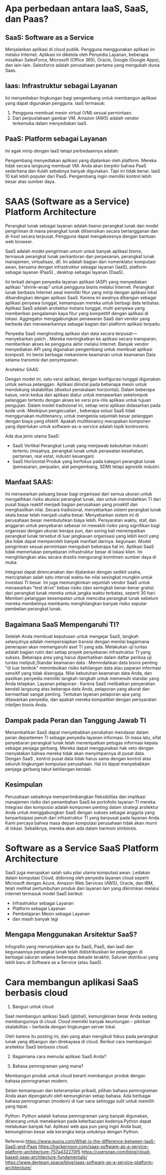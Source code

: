 # Apa perbedaan antara IaaS, SaaS, dan Paas?

## SaaS: Software as a Service

Menjalankan aplikasi di cloud publik. Pengguna menggunakan aplikasi ini melalui Internet. Aplikasi ini dikelola oleh Penyedia Layanan, beberapa misalkan SalesForce, Microsoft (Office 365), Oracle, Google (Google Apps), dan lain-lain. Salesforce adalah perusahaan pertama yang mengubah dunia Saas.

## Iaas: Infrastruktur sebagai Layanan

Ini menyediakan lingkungan bagi pengembang untuk membangun aplikasi yang dapat digunakan pengguna. IaaS termasuk: 

1. Pengguna membuat mesin virtual (VM) sesuai permintaan.
2. Dari perpustakaan gambar VM.
Amazon (AWS) adalah vendor terkemuka dalam menyediakan IaaS.

## PaaS: Platform sebagai Layanan

Ini agak mirip dengan IaaS tetapi perbedaannya adalah:

Pengembang menyediakan aplikasi yang dijalankan oleh platform. Mereka tidak secara langsung membuat VM.
Anda akan berpikir bahwa PaaS sederhana dan itulah sebabnya banyak digunakan. Tapi ini tidak benar. IaaS 10 kali lebih populer dari PaaS. Pengembang ingin memiliki kontrol lebih besar atas sumber daya.


# SAAS (Software as a Service) Platform Architecture


Perangkat lunak sebagai layanan adalah lisensi perangkat lunak dan model pengiriman di mana perangkat lunak dilisensikan secara berlangganan dan di-host secara terpusat. Pengguna dapat mengaksesnya dengan bantuan web browser.

SaaS adalah model pengiriman umum untuk banyak aplikasi bisnis, termasuk perangkat lunak perkantoran dan perpesanan, perangkat lunak manajemen, virtualisasi, dll. Ini adalah bagian dari nomenklatur komputasi awan, bersama dengan infrastruktur sebagai layanan (IaaS), platform sebagai layanan (PaaS) , desktop sebagai layanan (DaaS).

Ini terkait dengan penyedia layanan aplikasi (ASP) yang menyediakan aplikasi "shrink-wrap" untuk pengguna bisnis melalui Internet. Perangkat lunak berbasis Internet awal memiliki fitur yang mirip dengan aplikasi lokal dibandingkan dengan aplikasi SaaS. Karena ini awalnya dibangun sebagai aplikasi penyewa tunggal, kemampuan mereka untuk berbagi data terbatas. Aplikasi SaaS adalah arsitektur instans tunggal, multi-penyewa yang memberikan pengalaman kaya fitur yang kompetitif dengan aplikasi di lokasi. Aggregator menggabungkan penawaran SaaS dari vendor yang berbeda dan menawarkannya sebagai bagian dari platform aplikasi terpadu.

Penyedia SaaS menghosting aplikasi dan data secara terpusat — menyebarkan patch . Mereka meningkatkan ke aplikasi secara transparan, memberikan akses ke pengguna akhir melalui Internet. Banyak vendor menyediakan API yang digunakan pengembang untuk membuat aplikasi komposit. Ini berisi berbagai mekanisme keamanan untuk keamanan Data selama transmisi dan penyimpanan.

Arsitektur SAAS:

Dengan model ini, satu versi aplikasi, dengan konfigurasi tunggal digunakan untuk semua pelanggan. Aplikasi diinstal pada beberapa mesin untuk mendukung skalabilitas (disebut penskalaan horizontal). Dalam beberapa kasus, versi kedua dari aplikasi diatur untuk menawarkan sekelompok pelanggan tertentu dengan akses ke versi pra-rilis aplikasi untuk tujuan pengujian. Dalam model tradisional ini, setiap versi aplikasi didasarkan pada kode unik. Meskipun pengecualian , beberapa solusi SaaS tidak menggunakan multitenancy, untuk mengelola sejumlah besar pelanggan dengan biaya yang efektif. Apakah multitenancy merupakan komponen yang diperlukan untuk software-as-a-service adalah topik kontroversi.

Ada dua jenis utama SaaS:

- SaaS Vertikal
Perangkat Lunak yang menjawab kebutuhan industri tertentu (misalnya, perangkat lunak untuk perawatan kesehatan, pertanian, real estat, industri keuangan)
- SaaS Horizontal
Produk yang berfokus pada kategori perangkat lunak (pemasaran, penjualan, alat pengembang, SDM) tetapi agnostik industri.

## Manfaat SAAS:

Ini menawarkan peluang besar bagi organisasi dari semua ukuran untuk mengalihkan risiko akuisisi perangkat lunak, dan untuk memindahkan TI dari pusat biaya reaktif menjadi bagian perusahaan yang proaktif dan menghasilkan nilai. Secara tradisional, menyebarkan sistem perangkat lunak skala besar telah menjadi usaha besar. Menyebarkan sistem ini di perusahaan besar membutuhkan biaya lebih. Persyaratan waktu, staf, dan anggaran untuk penyebaran sebesar ini mewakili risiko yang signifikan bagi organisasi dengan ukuran berapa pun, dan sering kali menempatkan perangkat lunak tersebut di luar jangkauan organisasi yang lebih kecil yang jika tidak dapat memperoleh banyak manfaat darinya. kegunaan. Model pengiriman sesuai permintaan mengubah beberapa hal ini. Aplikasi SaaS tidak memerlukan penyebaran infrastruktur besar di lokasi klien. Ini menghilangkan atau secara drastis mengurangi komitmen sumber daya di muka.

Integrasi dapat direncanakan dan dijalankan dengan sedikit usaha, menciptakan salah satu interval waktu-ke-nilai sesingkat mungkin untuk investasi TI besar. Ini juga memungkinkan sejumlah vendor SaaS untuk menawarkan “test drive” bebas risiko (dan seringkali benar-benar gratis) dari perangkat lunak mereka untuk jangka waktu terbatas, seperti 30 hari. Memberi pelanggan kesempatan untuk mencoba perangkat lunak sebelum mereka membelinya membantu menghilangkan banyak risiko seputar pembelian perangkat lunak.

## Bagaimana SaaS Mempengaruhi TI?

Setelah Anda membuat keputusan untuk mengejar SaaS, langkah selanjutnya adalah mempersiapkan transisi dengan menilai bagaimana penerapan akan memengaruhi aset TI yang ada. Melakukan uji tuntas adalah bagian rutin dari setiap proyek penyebaran infrastruktur TI yang sukses. Beberapa area yang harus diperhatikan dalam daftar periksa uji tuntas meliputi,Standar keamanan data : Memindahkan data bisnis penting "di luar tembok" menimbulkan risiko kehilangan data atau paparan informasi sensitif yang tidak disengaja. Nilai kebutuhan keamanan data Anda, dan pastikan penyedia memiliki langkah-langkah untuk memenuhi standar yang Anda tetapkan. Layanan pelaporan : Karena SaaS melibatkan penyerahan kendali langsung atas beberapa data Anda, pelaporan yang akurat dan bermanfaat sangat penting. Tentukan layanan pelaporan apa yang ditawarkan penyedia, dan apakah mereka kompatibel dengan persyaratan intelijen bisnis Anda.

## Dampak pada Peran dan Tanggung Jawab TI

Menambahkan SaaS dapat menyebabkan perubahan mendasar dalam peran departemen TI sebagai penyedia layanan informasi. Di masa lalu, sifat penyebaran perangkat lunak telah menempatkan petugas informasi kepala sebagai penjaga gerbang. Mereka dapat menggunakan hak veto dengan menyatakan bahwa mereka tidak akan menyimpannya di pusat data. Dengan SaaS , kontrol pusat data tidak harus sama dengan kontrol atas seluruh lingkungan komputasi perusahaan. Hal ini dapat menyebabkan penjaga gerbang takut kehilangan kendali.

## Kesimpulan

Perusahaan sebaiknya mempertimbangkan fleksibilitas dan implikasi manajemen risiko dari penambahan SaaS ke portofolio layanan TI mereka. Integrasi dan komposisi adalah komponen penting dalam strategi arsitektur Anda untuk menggabungkan SaaS dengan sukses sebagai anggota yang berpartisipasi penuh dari infrastruktur TI yang berpusat pada layanan Anda. Kami percaya bahwa masa depan komputasi perusahaan tidak akan murni di lokasi. Sebaliknya, mereka akan ada dalam harmoni simbiosis.

# Software as a Service SaaS Platform Architecture

SaaS juga merupakan salah satu pilar utama komputasi awan. Ledakan dalam komputasi Cloud, didorong oleh penyedia layanan cloud seperti Microsoft dengan Azure, Amazon Web Services (AWS), Oracle, dan IBM, telah melihat pertumbuhan produk dan layanan lain yang dikirimkan melalui internet termasuk model SaaS berikut:

- Infrastruktur sebagai Layanan
- Platform sebagai Layanan
- Pembelajaran Mesin sebagai Layanan
- dan masih banyak lagi

## Mengapa Menggunakan Arsitektur SaaS?
Infografio yang menunjukkan apa itu SaaS, PaaS, dan IaaS dan kegunaannya perangkat lunak telah didistribusikan ke pelanggan di berbagai saluran selama beberapa dekade terakhir. Saluran distribusi yang lebih baru di Software as a Service (atau SaaS).


# Cara membangun aplikasi SaaS berbasis cloud

1. Bangun untuk cloud

Saat membangun aplikasi SaaS (global), kemungkinan besar Anda sedang membangunnya di cloud. Cloud memiliki banyak keuntungan – pikirkan skalabilitas – berbeda dengan lingkungan server lokal.

Oleh karena itu posting ini, dan yang akan mengikuti fokus pada perangkat lunak yang dibangun dan direkayasa di cloud. Berikut cara membangun arsitektur SaaS berbasis cloud.

2. Bagaimana cara memulai aplikasi SaaS Anda?

3. Bahasa pemrograman yang mana?

Membangun produk untuk cloud berarti membangun produk dengan bahasa pemrograman modern.

Selain kemampuan dan keterampilan pribadi, pilihan bahasa pemrograman Anda akan dipengaruhi oleh kemungkinan setiap bahasa. Ada berbagai bahasa pemrograman (modern) di luar sana sehingga sulit untuk memilih yang tepat.

Python.
Python adalah bahasa pemrograman yang banyak digunakan, dirancang untuk menekankan pada keterbacaan kodenya.Python dapat melakukan banyak hal. Aplikasi web apa pun yang ingin Anda buat, kemungkinan besar ada kerangka kerja untuknya dengan Python.


Referensi
https://www.quora.com/What-is-the-difference-between-IaaS-SaaS-and-Paas
https://hackernoon.com/saas-software-as-a-service-platform-architecture-757a432270f5
https://usersnap.com/blog/cloud-based-saas-architecture-fundamentals/
https://www.devteam.space/blog/saas-software-as-a-service-platform-architecture/